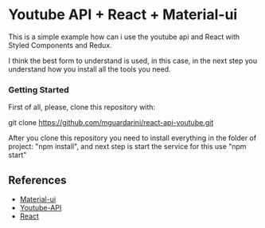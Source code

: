 # Youtube API + React + Material-ui

This is a simple example how can i use the youtube api and React with Styled Components and Redux. 

I think the best form to understand is used, in this case, in the next step you understand how you install all the tools you need.


### Getting Started

First of all, please, clone this repository with: 

git clone https://github.com/mguardarini/react-api-youtube.git

After you clone this repository you need to install everything in the folder of project: "npm install", and next step is start the service for this use "npm start"

## References

 - [Material-ui](http://www.material-ui.com/#/)
 - [Youtube-API](https://developers.google.com/youtube/v3/)
 - [React](https://reactjs.org/)


